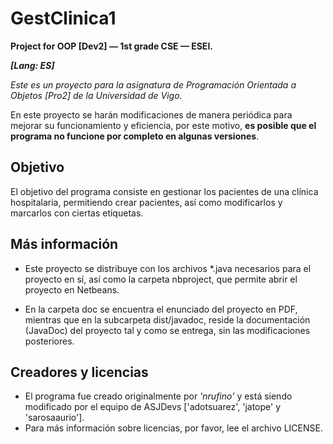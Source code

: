 # GestClinica1

**Project for OOP [Dev2] — 1st grade CSE — ESEI.**

_**[Lang: ES]**_

_Este es un proyecto para la asignatura de Programación Orientada a Objetos [Pro2] de la Universidad de Vigo._

En este proyecto se harán modificaciones de manera periódica para mejorar su funcionamiento y eficiencia, por este motivo, **es posible que el programa no funcione por completo en algunas versiones**.

## Objetivo

El objetivo del programa consiste en gestionar los pacientes de una clínica hospitalaria, permitiendo crear pacientes, así como modificarlos y marcarlos con ciertas etiquetas.

## Más información

- Este proyecto se distribuye con los archivos *.java necesarios para el proyecto en sí, así como la carpeta nbproject, que permite abrir el proyecto en Netbeans.

- En la carpeta doc se encuentra el enunciado del proyecto en PDF, mientras que en la subcarpeta dist/javadoc, reside la documentación (JavaDoc) del proyecto tal y como se entrega, sin las modificaciones posteriores.

## Creadores y licencias

- El programa fue creado originalmente por _'nrufino'_ y está siendo modificado por el equipo de ASJDevs ['adotsuarez', 'jatope' y 'sarosaaurio'].
- Para más información sobre licencias, por favor, lee el archivo LICENSE.
